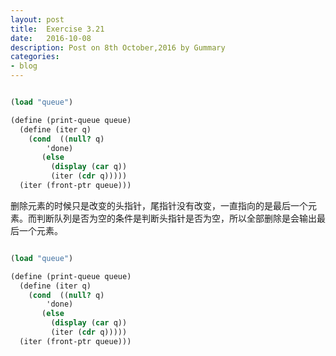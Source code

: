 ```yaml
---
layout: post
title:  Exercise 3.21
date:   2016-10-08
description: Post on 8th October,2016 by Gummary
categories:
- blog
---
```


~~~scheme

(load "queue")

(define (print-queue queue)
  (define (iter q)
    (cond  ((null? q)
	    'done)
	   (else 
	     (display (car q))
	     (iter (cdr q)))))
  (iter (front-ptr queue)))
~~~

删除元素的时候只是改变的头指针，尾指针没有改变，一直指向的是最后一个元素。而判断队列是否为空的条件是判断头指针是否为空，所以全部删除是会输出最后一个元素。

~~~scheme

(load "queue")

(define (print-queue queue)
  (define (iter q)
    (cond  ((null? q)
	    'done)
	   (else 
	     (display (car q))
	     (iter (cdr q)))))
  (iter (front-ptr queue)))
~~~

  